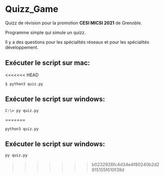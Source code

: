 # Quizz_Game

Quizz de révision pour la promotion <b>CESI MICSI 2021</b> de Grenoble.

Programme simple qui simule un quizz. 

Il y a des questions pour les spécialités réseaux et pour les spécialités développement. 


## Exécuter le script sur mac:
<<<<<<< HEAD
<pre><code>$ python3 quiz.py</code></pre>

## Exécuter le script sur windows:
<pre><code>C:\> py quiz.py</code></pre>
=======
<pre><code>python3 quiz.py</code></pre>

## Exécuter le script sur windows:
<pre><code>py quiz.py</code></pre>
>>>>>>> b0232926fc4d34e4f80240b2d2915155f610f39d
